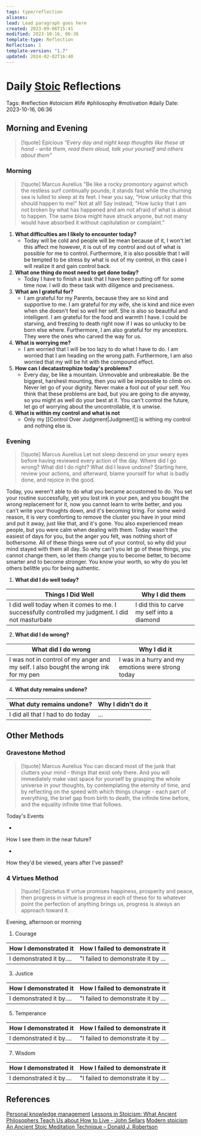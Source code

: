 ```yaml
---
tags: type/reflection
aliases: 
lead: Lead paragraph goes here
created: 2023-09-06T15:41
modified: 2023-10-16, 06:36
template-type: Reflection
Reflection: 1
template-version: "1.7"
updated: 2024-02-02T16:40
---
```

# Daily [Stoic](../SLIP-BOX/Stoicism.md) Reflections

Tags:  #reflection #stoicism #life #philosophy #motivation #daily 
Date: 2023-10-16, 06:36

## Morning and Evening

> [!quote] Epicious 
> _"Every day and night keep thoughts like these at hand - write them, read them aloud, talk your yourself and others about them"_

### Morning

> [!quote] Marcus Aurelius
> "Be like a rocky promontory against which the restless surf continually pounds; it stands fast while the churning sea is lulled to sleep at its feet. I hear you say, "How unlucky that this should happen to me!" Not at all! Say instead, "How lucky that I am not broken by what has happened and am not afraid of what is about to happen. The same blow might have struck anyone, but not many would have absorbed it without capitulation or complaint."

1. **What difficulties am I likely to encounter today?**
	- Today will be cold and people will be mean because of it, I won't let this affect me however, it is out of my control and out of what is possible for me to control. Furthermore, it is also possible that I will be tempted to be stress by what is out of my control, in this case I will realize it and gain control back. 
2. **What one thing do most need to get done today?**
	- Today I have to finish a task that I have been putting off for some time now. I will do these task with diligence and preciseness. 
1. **What am I grateful for?**
	- I am grateful for my Parents, because they are so kind and supportive to me. I am grateful for my wife, she is kind and nice even when she doesn't feel so well her self. She is also so beautiful and intelligent. I am grateful for the food and warmth I have. I could be starving, and freezing to death right now if I was so unlucky to be born else where. Furthermore, I am also grateful for my ancestors. They were the ones who carved the way for us.
2. **What is worrying me?**
	- I am worried that I will be too lazy to do what I have to do. I am worried that I am heading on the wrong path. Furthermore, I am also worried that my will be hit with the compound effect. 
3. **How can I decatastrophize today's problems?**
	- Every day, be like a mountain. Unmovable and unbreakable. Be the biggest, harshest mounting, then you will be impossible to climb on. Never let go of your dignity. Never make a fool out of your self. You think that these problems are bad, but you are going to die anyway, so you might as well do your best at it. You can't control the future, let go of worrying about the uncontrollable, it is unwise.  
4. **What is within my control and what is not**
	- Only my [[Control Over Judgment|Judgment]] is withing my control and nothing else is.

### Evening

> [!quote] Marcus Aurelius
> Let not sleep descend on your weary eyes before having reviewed every action of the day. Where did I go wrong? What did I do right? What did I leave undone? Starting here, review your actions, and afterward, blame yourself for what is badly done, and rejoice in the good.

Today, you weren't able to do what you became accustomed to do. You set your routine successfully, yet you lost ink in your pen, and you bought the wrong replacement for it, now you cannot learn to write better, and you can't write your thoughts down, and it's becoming tiring. For some weird reason, it is very comforting to remove the cluster you have in your mind and put it away, just like that, and it's gone. You also experienced mean people, but you were calm when dealing with them. Today wasn't the easiest of days for you, but the anger you felt, was nothing short of bothersome. All of these things were out of your control, so why did your mind stayed with them all day. So why can't you let go of these things, you cannot change them, so let them change you to become better, to become smarter and to become stronger. You know your worth, so why do you let others belittle you for being authentic. 

1. **What did I do well today?**

| Things I Did Well | Why I did them |
| ------------------- | ---------------- |
|  I did well today when it comes to me. I successfully controlled my judgment. I did not masturbate  | I did this to carve my self into a diamond |

2. **What did I do wrong?**

| What did I do wrong | Why I did it |
| ------------------- | ---------------- |
| I was not in control of my anger and my self. I also bought the wrong ink for my pen | I was in a hurry and my emotions were strong today |

4. **What duty remains undone?**

| What duty remains undone? | Why I didn't do it |
| ------------------- | ---------------- |
| I did all that I had to do today | ... |

## Other Methods

### Gravestone Method

> [!quote] Marcus Aurelius
> You can discard most of the junk that clutters your mind - things that exist only there. And you will immediately make vast space for yourself by grasping the whole universe in your thoughts, by contemplating the eternity of time, and by reflecting on the speed with which things change - each part of everything, the brief gap from birth to death, the infinite time before, and the equality infinite time that follows. 

Today's Events 

-

How I see them in the near future? 

-

How they'd be viewed, years after I've passed?

### 4 Virtues Method

> [!quote] Epictetus 
> If virtue promises happiness, prosperity and peace, then progress in virtue is progress in each of these for to whatever point the perfection of anything brings us, progress is always an approach toward it.

Evening, afternoon or morning

1. Courage 

| How I demonstrated it  | How I failed to demonstrate it |
| ------------------- | ---------------- |
| I demonstrated it by....                 | "I failed to demonstrate it by ...              |

3. Justice

| How I demonstrated it  | How I failed to demonstrate it |
| ------------------- | ---------------- |
| I demonstrated it by....                 | "I failed to demonstrate it by ...             

5. Temperance

| How I demonstrated it  | How I failed to demonstrate it |
| ------------------- | ---------------- |
| I demonstrated it by....                 | "I failed to demonstrate it by ...             

7. Wisdom

| How I demonstrated it  | How I failed to demonstrate it |
| ------------------- | ---------------- |
| I demonstrated it by....                 | "I failed to demonstrate it by ...             

## References

[Personal knowledge management](Personal%20knowledge%20management.md)
[Lessons in Stoicism: What Ancient Philosophers Teach Us about How to Live - John Sellars](https://books.google.cz/books/about/Lessons_in_Stoicism.html?id=ky84zQEACAAJ&redir_esc=y)
[Modern stoicism](https://modernstoicism.com/)
[An Ancient Stoic Meditation Technique – Donald J. Robertson](https://donaldrobertson.name/2017/03/22/an-ancient-stoic-meditation-technique/)


